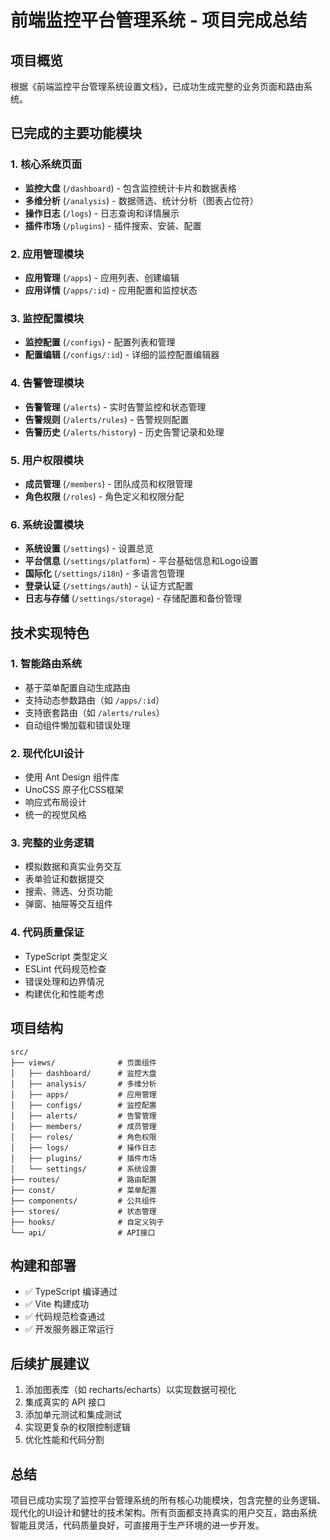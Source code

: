 # 前端监控平台管理系统 - 项目完成总结

## 项目概览

根据《前端监控平台管理系统设置文档》，已成功生成完整的业务页面和路由系统。

## 已完成的主要功能模块

### 1. 核心系统页面

- **监控大盘** (`/dashboard`) - 包含监控统计卡片和数据表格
- **多维分析** (`/analysis`) - 数据筛选、统计分析（图表占位符）
- **操作日志** (`/logs`) - 日志查询和详情展示
- **插件市场** (`/plugins`) - 插件搜索、安装、配置

### 2. 应用管理模块

- **应用管理** (`/apps`) - 应用列表、创建编辑
- **应用详情** (`/apps/:id`) - 应用配置和监控状态

### 3. 监控配置模块

- **监控配置** (`/configs`) - 配置列表和管理
- **配置编辑** (`/configs/:id`) - 详细的监控配置编辑器

### 4. 告警管理模块

- **告警管理** (`/alerts`) - 实时告警监控和状态管理
- **告警规则** (`/alerts/rules`) - 告警规则配置
- **告警历史** (`/alerts/history`) - 历史告警记录和处理

### 5. 用户权限模块

- **成员管理** (`/members`) - 团队成员和权限管理
- **角色权限** (`/roles`) - 角色定义和权限分配

### 6. 系统设置模块

- **系统设置** (`/settings`) - 设置总览
- **平台信息** (`/settings/platform`) - 平台基础信息和Logo设置
- **国际化** (`/settings/i18n`) - 多语言包管理
- **登录认证** (`/settings/auth`) - 认证方式配置
- **日志与存储** (`/settings/storage`) - 存储配置和备份管理

## 技术实现特色

### 1. 智能路由系统

- 基于菜单配置自动生成路由
- 支持动态参数路由（如 `/apps/:id`）
- 支持嵌套路由（如 `/alerts/rules`）
- 自动组件懒加载和错误处理

### 2. 现代化UI设计

- 使用 Ant Design 组件库
- UnoCSS 原子化CSS框架
- 响应式布局设计
- 统一的视觉风格

### 3. 完整的业务逻辑

- 模拟数据和真实业务交互
- 表单验证和数据提交
- 搜索、筛选、分页功能
- 弹窗、抽屉等交互组件

### 4. 代码质量保证

- TypeScript 类型定义
- ESLint 代码规范检查
- 错误处理和边界情况
- 构建优化和性能考虑

## 项目结构

```
src/
├── views/              # 页面组件
│   ├── dashboard/      # 监控大盘
│   ├── analysis/       # 多维分析
│   ├── apps/           # 应用管理
│   ├── configs/        # 监控配置
│   ├── alerts/         # 告警管理
│   ├── members/        # 成员管理
│   ├── roles/          # 角色权限
│   ├── logs/           # 操作日志
│   ├── plugins/        # 插件市场
│   └── settings/       # 系统设置
├── routes/             # 路由配置
├── const/              # 菜单配置
├── components/         # 公共组件
├── stores/             # 状态管理
├── hooks/              # 自定义钩子
└── api/                # API接口
```

## 构建和部署

- ✅ TypeScript 编译通过
- ✅ Vite 构建成功
- ✅ 代码规范检查通过
- ✅ 开发服务器正常运行

## 后续扩展建议

1. 添加图表库（如 recharts/echarts）以实现数据可视化
2. 集成真实的 API 接口
3. 添加单元测试和集成测试
4. 实现更复杂的权限控制逻辑
5. 优化性能和代码分割

## 总结

项目已成功实现了监控平台管理系统的所有核心功能模块，包含完整的业务逻辑、现代化的UI设计和健壮的技术架构。所有页面都支持真实的用户交互，路由系统智能且灵活，代码质量良好，可直接用于生产环境的进一步开发。
